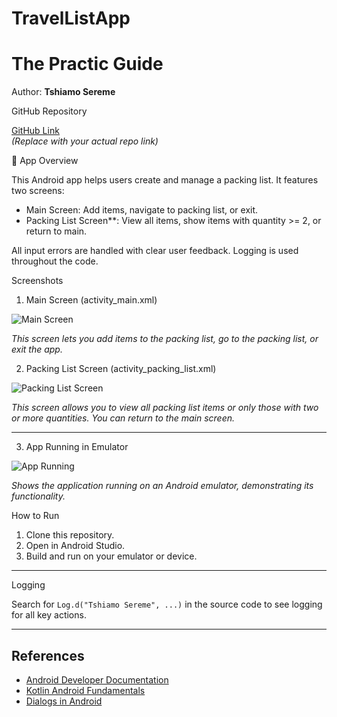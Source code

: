 # TravelListApp
# The Practic Guide

Author: **Tshiamo Sereme**

 GitHub Repository

[GitHub Link](https://github.com/YourUsername/practic-guide)  
*(Replace with your actual repo link)*

 📱 App Overview

This Android app helps users create and manage a packing list. It features two screens:
- Main Screen: Add items, navigate to packing list, or exit.
- Packing List Screen**: View all items, show items with quantity >= 2, or return to main.

All input errors are handled with clear user feedback. Logging is used throughout the code.

 Screenshots

1. Main Screen (activity_main.xml)

![Main Screen](screenshots/screen1.png)

*This screen lets you add items to the packing list, go to the packing list, or exit the app.*

 2. Packing List Screen (activity_packing_list.xml)

![Packing List Screen](screenshots/screen2.png)

*This screen allows you to view all packing list items or only those with two or more quantities. You can return to the main screen.*

---

 3. App Running in Emulator

![App Running](screenshots/screen3.png)

*Shows the application running on an Android emulator, demonstrating its functionality.*

 How to Run

1. Clone this repository.
2. Open in Android Studio.
3. Build and run on your emulator or device.

---

 Logging

Search for `Log.d("Tshiamo Sereme", ...)` in the source code to see logging for all key actions.

---

## References

- [Android Developer Documentation](https://developer.android.com/docs)
- [Kotlin Android Fundamentals](https://developer.android.com/kotlin)
- [Dialogs in Android](https://developer.android.com/guide/topics/ui/dialogs)
